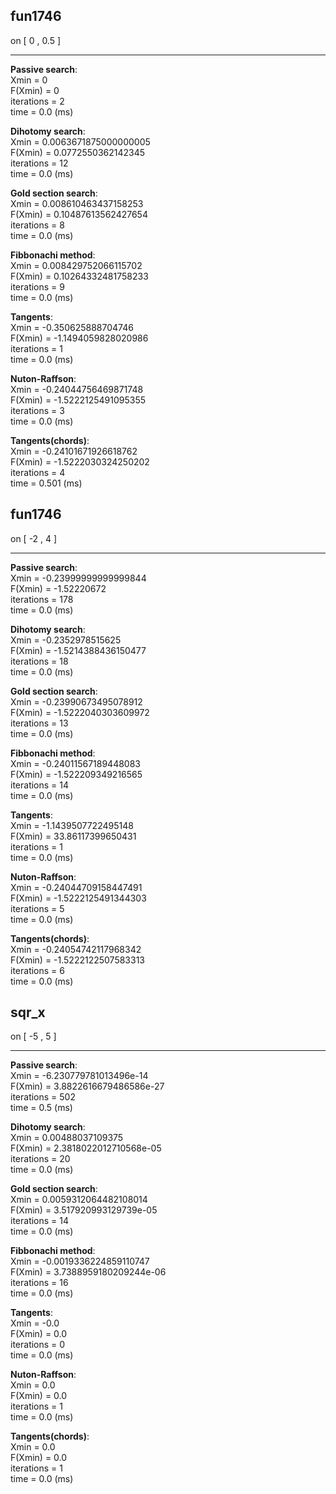 ##  fun1746   
on [ 0 , 0.5 ]  

---  

__Passive search__:  
Xmin = 0  
F(Xmin) =  0  
iterations = 2  
time =  0.0 (ms)



__Dihotomy search__:  
Xmin = 0.0063671875000000005  
F(Xmin) =  0.0772550362142345  
iterations = 12  
time =  0.0 (ms)



__Gold section search__:  
Xmin = 0.008610463437158253  
F(Xmin) =  0.10487613562427654  
iterations = 8  
time =  0.0 (ms)



__Fibbonachi method__:  
Xmin = 0.008429752066115702  
F(Xmin) =  0.10264332481758233  
iterations = 9  
time =  0.0 (ms)



__Tangents__:  
Xmin = -0.350625888704746  
F(Xmin) =  -1.1494059828020986  
iterations = 1  
time =  0.0 (ms)



__Nuton-Raffson__:  
Xmin = -0.24044756469871748  
F(Xmin) =  -1.5222125491095355  
iterations = 3  
time =  0.0 (ms)



__Tangents(chords)__:  
Xmin = -0.24101671926618762  
F(Xmin) =  -1.5222030324250202  
iterations = 4  
time =  0.501 (ms)



##  fun1746   
on [ -2 , 4 ]  

---  

__Passive search__:  
Xmin = -0.23999999999999844  
F(Xmin) =  -1.52220672  
iterations = 178  
time =  0.0 (ms)



__Dihotomy search__:  
Xmin = -0.2352978515625  
F(Xmin) =  -1.5214388436150477  
iterations = 18  
time =  0.0 (ms)



__Gold section search__:  
Xmin = -0.23990673495078912  
F(Xmin) =  -1.5222040303609972  
iterations = 13  
time =  0.0 (ms)



__Fibbonachi method__:  
Xmin = -0.24011567189448083  
F(Xmin) =  -1.522209349216565  
iterations = 14  
time =  0.0 (ms)



__Tangents__:  
Xmin = -1.1439507722495148  
F(Xmin) =  33.86117399650431  
iterations = 1  
time =  0.0 (ms)



__Nuton-Raffson__:  
Xmin = -0.24044709158447491  
F(Xmin) =  -1.5222125491344303  
iterations = 5  
time =  0.0 (ms)



__Tangents(chords)__:  
Xmin = -0.24054742117968342  
F(Xmin) =  -1.5222122507583313  
iterations = 6  
time =  0.0 (ms)



##  sqr_x   
on [ -5 , 5 ]  

---  

__Passive search__:  
Xmin = -6.230779781013496e-14  
F(Xmin) =  3.8822616679486586e-27  
iterations = 502  
time =  0.5 (ms)



__Dihotomy search__:  
Xmin = 0.00488037109375  
F(Xmin) =  2.3818022012710568e-05  
iterations = 20  
time =  0.0 (ms)



__Gold section search__:  
Xmin = 0.0059312064482108014  
F(Xmin) =  3.517920993129739e-05  
iterations = 14  
time =  0.0 (ms)



__Fibbonachi method__:  
Xmin = -0.0019336224859110747  
F(Xmin) =  3.7388959180209244e-06  
iterations = 16  
time =  0.0 (ms)



__Tangents__:  
Xmin = -0.0  
F(Xmin) =  0.0  
iterations = 0  
time =  0.0 (ms)



__Nuton-Raffson__:  
Xmin = 0.0  
F(Xmin) =  0.0  
iterations = 1  
time =  0.0 (ms)



__Tangents(chords)__:  
Xmin = 0.0  
F(Xmin) =  0.0  
iterations = 1  
time =  0.0 (ms)



